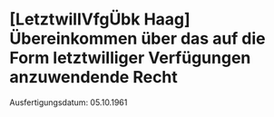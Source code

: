 # [LetztwillVfgÜbk Haag] Übereinkommen über das auf die Form letztwilliger Verfügungen anzuwendende Recht

Ausfertigungsdatum: 05.10.1961

 